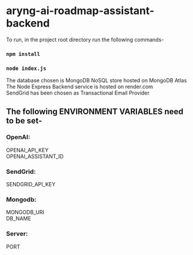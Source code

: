 # aryng-ai-roadmap-assistant-backend

To run, in the project root directory run the following commands- 

### `npm install`

### `node index.js`


The database chosen is MongoDB NoSQL store hosted on MongoDB Atlas\
The Node Express Backend service is hosted on render.com\
SendGrid has been chosen as Transactional Email Provider


## The following ENVIRONMENT VARIABLES need to be set- 
### OpenAI:
OPENAI_API_KEY\
OPENAI_ASSISTANT_ID

### SendGrid:
SENDGRID_API_KEY

### Mongodb:
MONGODB_URI\
DB_NAME

### Server:
PORT
